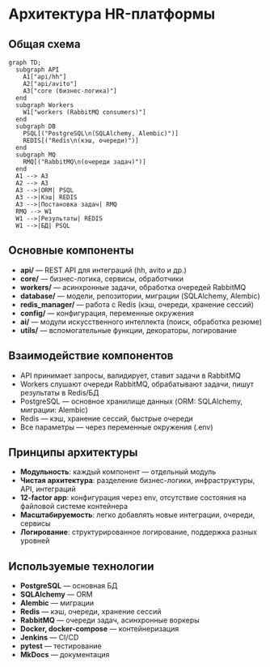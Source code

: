 # Архитектура HR-платформы

## Общая схема

```mermaid
graph TD;
  subgraph API
    A1["api/hh"]
    A2["api/avito"]
    A3["core (бизнес-логика)"]
  end
  subgraph Workers
    W1["workers (RabbitMQ consumers)"]
  end
  subgraph DB
    PSQL[("PostgreSQL\n(SQLAlchemy, Alembic)")]
    REDIS[("Redis\n(кэш, очереди)")]
  end
  subgraph MQ
    RMQ[("RabbitMQ\n(очереди задач)")]
  end
  A1 --> A3
  A2 --> A3
  A3 -->|ORM| PSQL
  A3 -->|Кэш| REDIS
  A3 -->|Постановка задач| RMQ
  RMQ --> W1
  W1 -->|Результаты| REDIS
  W1 -->|БД| PSQL
```

## Основные компоненты

- **api/** — REST API для интеграций (hh, avito и др.)
- **core/** — бизнес-логика, сервисы, обработчики
- **workers/** — асинхронные задачи, обработка очередей RabbitMQ
- **database/** — модели, репозитории, миграции (SQLAlchemy, Alembic)
- **redis_manager/** — работа с Redis (кэш, очереди, хранение сессий)
- **config/** — конфигурация, переменные окружения
- **ai/** — модули искусственного интеллекта (поиск, обработка резюме)
- **utils/** — вспомогательные функции, декораторы, логирование

## Взаимодействие компонентов

- API принимает запросы, валидирует, ставит задачи в RabbitMQ
- Workers слушают очереди RabbitMQ, обрабатывают задачи, пишут результаты в Redis/БД
- PostgreSQL — основное хранилище данных (ORM: SQLAlchemy, миграции: Alembic)
- Redis — кэш, хранение сессий, быстрые очереди
- Все параметры — через переменные окружения (.env)

## Принципы архитектуры

- **Модульность**: каждый компонент — отдельный модуль
- **Чистая архитектура**: разделение бизнес-логики, инфраструктуры, API, интеграций
- **12-factor app**: конфигурация через env, отсутствие состояния на файловой системе контейнера
- **Масштабируемость**: легко добавлять новые интеграции, очереди, сервисы
- **Логирование**: структурированное логирование, поддержка разных уровней

## Используемые технологии

- **PostgreSQL** — основная БД
- **SQLAlchemy** — ORM
- **Alembic** — миграции
- **Redis** — кэш, очереди, хранение сессий
- **RabbitMQ** — очереди задач, асинхронные воркеры
- **Docker, docker-compose** — контейнеризация
- **Jenkins** — CI/CD
- **pytest** — тестирование
- **MkDocs** — документация 